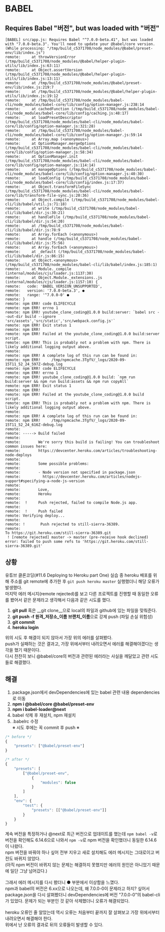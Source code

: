 # BABEL  
## Requires Babel "버전", but was loaded with "버전"  
```
[BABEL] src/app.js: Requires Babel "^7.0.0-beta.41", but was loaded with "7.0.0-beta.3". You'll need to update your @babel/core version.   
(While processing: "/tmp/build_c5371708/node_modules/@babel/preset-env/lib/index.js")  
remote:     at throwVersionError (/tmp/build_c5371708/node_modules/@babel/helper-plugin-utils/lib/index.js:63:11)
remote:     at Object.assertVersion (/tmp/build_c5371708/node_modules/@babel/helper-plugin-utils/lib/index.js:13:11)
remote:     at /tmp/build_c5371708/node_modules/@babel/preset-env/lib/index.js:219:7
remote:     at /tmp/build_c5371708/node_modules/@babel/helper-plugin-utils/lib/index.js:19:12
remote:     at /tmp/build_c5371708/node_modules/babel-cli/node_modules/babel-core/lib/config/option-manager.js:238:14
remote:     at cachedFunction (/tmp/build_c5371708/node_modules/babel-cli/node_modules/babel-core/lib/config/caching.js:48:17)
remote:     at loadPresetDescriptor (/tmp/build_c5371708/node_modules/babel-cli/node_modules/babel-core/lib/config/option-manager.js:321:28)
remote:     at /tmp/build_c5371708/node_modules/babel-cli/node_modules/babel-core/lib/config/option-manager.js:59:14
remote:     at Array.map (<anonymous>)
remote:     at OptionManager.mergeOptions (/tmp/build_c5371708/node_modules/babel-cli/node_modules/babel-core/lib/config/option-manager.js:58:34)
remote:     at OptionManager.init (/tmp/build_c5371708/node_modules/babel-cli/node_modules/babel-core/lib/config/option-manager.js:114:14)
remote:     at manageOptions (/tmp/build_c5371708/node_modules/babel-cli/node_modules/babel-core/lib/config/option-manager.js:40:30)
remote:     at loadConfig (/tmp/build_c5371708/node_modules/babel-cli/node_modules/babel-core/lib/config/index.js:17:37)
remote:     at Object.transformFileSync (/tmp/build_c5371708/node_modules/babel-cli/node_modules/babel-core/lib/transform-file-sync.js:20:36)
remote:     at Object.compile (/tmp/build_c5371708/node_modules/babel-cli/lib/babel/util.js:71:18)
remote:     at write (/tmp/build_c5371708/node_modules/babel-cli/lib/babel/dir.js:30:21)
remote:     at handleFile (/tmp/build_c5371708/node_modules/babel-cli/lib/babel/dir.js:54:20)
remote:     at /tmp/build_c5371708/node_modules/babel-cli/lib/babel/dir.js:78:9
remote:     at Array.forEach (<anonymous>)
remote:     at handle (/tmp/build_c5371708/node_modules/babel-cli/lib/babel/dir.js:75:56)
remote:     at Array.forEach (<anonymous>)
remote:     at _default (/tmp/build_c5371708/node_modules/babel-cli/lib/babel/dir.js:86:15)
remote:     at Object.<anonymous> (/tmp/build_c5371708/node_modules/babel-cli/lib/babel/index.js:185:1)
remote:     at Module._compile (internal/modules/cjs/loader.js:1137:30)
remote:     at Object.Module._extensions..js (internal/modules/cjs/loader.js:1157:10) {
remote:   code: 'BABEL_VERSION_UNSUPPORTED',
remote:   version: '7.0.0-beta.3', ●
remote:   range: '^7.0.0-0' ●
remote: }
remote: npm ERR! code ELIFECYCLE
remote: npm ERR! errno 1
remote: npm ERR! youtube_clone_coding@1.0.0 build:server: `babel src --out-dir build --ignore 'src/assets','src/static','src/webpack.config.js'`
remote: npm ERR! Exit status 1
remote: npm ERR!
remote: npm ERR! Failed at the youtube_clone_coding@1.0.0 build:server script.
remote: npm ERR! This is probably not a problem with npm. There is likely additional logging output above.
remote:
remote: npm ERR! A complete log of this run can be found in:
remote: npm ERR!     /tmp/npmcache.3TgfV/_logs/2020-09-15T11_52_24_597Z-debug.log
remote: npm ERR! code ELIFECYCLE
remote: npm ERR! errno 1
remote: npm ERR! youtube_clone_coding@1.0.0 build: `npm run build:server && npm run build:assets && npm run copyAll`
remote: npm ERR! Exit status 1
remote: npm ERR!
remote: npm ERR! Failed at the youtube_clone_coding@1.0.0 build script.
remote: npm ERR! This is probably not a problem with npm. There is likely additional logging output above.
remote:
remote: npm ERR! A complete log of this run can be found in:
remote: npm ERR!     /tmp/npmcache.3TgfV/_logs/2020-09-15T11_52_24_616Z-debug.log
remote:
remote: -----> Build failed
remote:
remote:        We're sorry this build is failing! You can troubleshoot common issues here:
remote:        https://devcenter.heroku.com/articles/troubleshooting-node-deploys
remote:
remote:        Some possible problems:
remote:
remote:        - Node version not specified in package.json
remote:          https://devcenter.heroku.com/articles/nodejs-support#specifying-a-node-js-version
remote:
remote:        Love,
remote:        Heroku
remote:
remote:  !     Push rejected, failed to compile Node.js app.
remote:
remote:  !     Push failed
remote: Verifying deploy...
remote:
remote: !       Push rejected to still-sierra-36389.
remote:
To https://git.heroku.com/still-sierra-36389.git
 ! [remote rejected] master -> master (pre-receive hook declined)
error: failed to push some refs to 'https://git.heroku.com/still-sierra-36389.git'
```

## 상황  
유튜브 클론코딩(#11.6 Deploying to Heroku part One) 실습 중 heroku 배포를 위해 주소를 git remote에 추가한 후 `git push heroku master` 실행했더니 해당 오류가 발생했다.  
마지막 에러 메시지(remote rejected)를 보고 다른 프로젝트를 진행할 때 동일한 오류를 봤어서 같은 문제라고 생각해서 다음과 같은 시도를 했다.  
1. __git pull__ 혹은 __git clone__으로 local의 파일과 github에 있는 파일을 맞춰준다.  
2. <b>git push -f 원격_저장소_이름 브랜치_이름</b>으로 강제 push (파일 손실 위험성)  
3. __git commit__  
4. __heroku login__  

위의 시도 후 해결이 되지 않아서 가장 위의 에러를 살펴봤다.  
push가 실패하는 것은 결과고, 가장 위에서부터 내려오면서 에러를 해결해야겠다는 생각을 했기 때문이다.  
다시 찬찬히 보니 @babel/core의 버전과 관련된 에러라는 사실을 깨달았고 관련 시도들로 해결했다.  

## 해결  
1. package.json에서 devDependencies에 있는 babel 관련 내용 dependencies로 이동
2. __npm i @babel/core @babel/preset-env__  
3. __npm i babel-loader@next__  
4. babel 삭제 후 재설치, npm 재설치  
5. .babelrc 수정  
※ 시도 후에는 꼭 commit 후 push ※  

```javascript
/* before */
{
	"presets": ["@babel/preset-env"]
}

/* after */
{
	"presets": [
		["@babel/preset-env", 
			{
				"modules": false
		    }
		]
	],
	"env": {
		"test": {
			"presets": [["@babel/preset-env"]]
		}
	}
}
```
계속 버전을 특정하거나 @next로 최근 버전으로 업데이트를 했는데 `npm babel -v`로 버전을 확인해도 6.14.6으로 나와서 `npm -v`로 npm 버전을 확인했더니 동일한 6.14.6이 나왔다.  
npm 버전을 바꿔야 하나 싶어 전부 지우고 새로 설치해도 에러 메시지는 그대로이고 버전도 바뀌지 않았다.  
(아직 npm 버전이 바뀌지 않는 문제는 해결하지 못했지만 에러의 원인은 아니었기 때문에 일단 그냥 넘어갔다.)  
<br/>
그래서 에러 메시지를 다시 봤더니 ● 부분에서 이상함을 느꼈다.  
npm과 babel의 버전은 6.xx으로 나오는데, 왜 7.0.0-0이 문제라고 하지? 싶어서 package.json을 다시 살펴봤더니 devDependencies에 버전 "7.0.0-0"의 babel-cli가 있었다. 문제가 되는 부분인 것 같아 삭제했더니 오류가 해결되었다.  
<br/>
heroku 오류인 줄 알았는데 역시 오류는 처음부터 끝까지 잘 살펴보고 가장 위에서부터 내려오면서 해결해야 한다.  
위에서 난 오류의 결과로 뒤의 오류들이 발생할 수 있다.  

